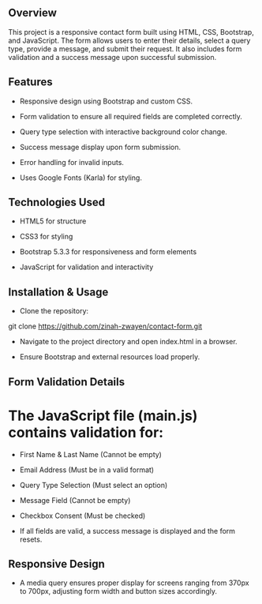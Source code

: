 ## Overview

This project is a responsive contact form built using HTML, CSS, Bootstrap, and JavaScript. The form allows users to enter their details, select a query type, provide a message, and submit their request. It also includes form validation and a success message upon successful submission.

## Features

- Responsive design using Bootstrap and custom CSS.

- Form validation to ensure all required fields are completed correctly.

- Query type selection with interactive background color change.

- Success message display upon form submission.

- Error handling for invalid inputs.

- Uses Google Fonts (Karla) for styling.

## Technologies Used

- HTML5 for structure

- CSS3 for styling

- Bootstrap 5.3.3 for responsiveness and form elements

- JavaScript for validation and interactivity

## Installation & Usage

- Clone the repository:

git clone https://github.com/zinah-zwayen/contact-form.git

- Navigate to the project directory and open index.html in a browser.

- Ensure Bootstrap and external resources load properly.

## Form Validation Details

# The JavaScript file (main.js) contains validation for:

- First Name & Last Name (Cannot be empty)

- Email Address (Must be in a valid format)

- Query Type Selection (Must select an option)

- Message Field (Cannot be empty)

- Checkbox Consent (Must be checked)

- If all fields are valid, a success message is displayed and the form resets.

## Responsive Design

- A media query ensures proper display for screens ranging from 370px to 700px, adjusting form width and button sizes accordingly.
